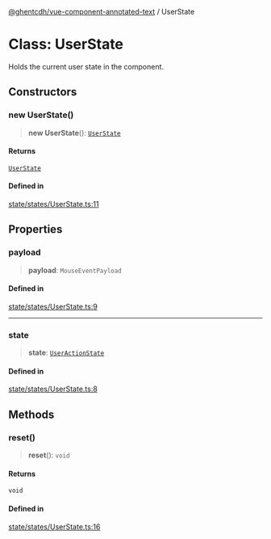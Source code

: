 [@ghentcdh/vue-component-annotated-text](../globals.md) / UserState

# Class: UserState

Holds the current user state in the component.

## Constructors

### new UserState()

> **new UserState**(): [`UserState`](UserState.md)

#### Returns

[`UserState`](UserState.md)

#### Defined in

[state/states/UserState.ts:11](https://github.com/GhentCDH/vue_component_annotated_text/blob/59a5cff35d6965ffe0b2afa94949652f590d3fbd/src/state/states/UserState.ts#L11)

## Properties

### payload

> **payload**: `MouseEventPayload`

#### Defined in

[state/states/UserState.ts:9](https://github.com/GhentCDH/vue_component_annotated_text/blob/59a5cff35d6965ffe0b2afa94949652f590d3fbd/src/state/states/UserState.ts#L9)

***

### state

> **state**: [`UserActionState`](../enumerations/UserActionState.md)

#### Defined in

[state/states/UserState.ts:8](https://github.com/GhentCDH/vue_component_annotated_text/blob/59a5cff35d6965ffe0b2afa94949652f590d3fbd/src/state/states/UserState.ts#L8)

## Methods

### reset()

> **reset**(): `void`

#### Returns

`void`

#### Defined in

[state/states/UserState.ts:16](https://github.com/GhentCDH/vue_component_annotated_text/blob/59a5cff35d6965ffe0b2afa94949652f590d3fbd/src/state/states/UserState.ts#L16)
